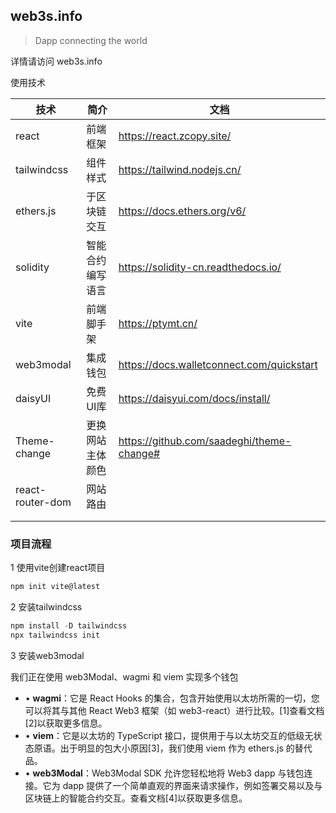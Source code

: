 ## web3s.info

> Dapp connecting the world

详情请访问 web3s.info

使用技术

| 技术             | 简介             | 文档                                      |
| ---------------- | ---------------- | ----------------------------------------- |
| react            | 前端框架         | https://react.zcopy.site/                 |
| tailwindcss      | 组件样式         | https://tailwind.nodejs.cn/               |
| ethers.js        | 于区块链交互     | https://docs.ethers.org/v6/               |
| solidity         | 智能合约编写语言 | https://solidity-cn.readthedocs.io/       |
| vite             | 前端脚手架       | https://ptymt.cn/                         |
| web3modal        | 集成钱包         | https://docs.walletconnect.com/quickstart |
| daisyUI          | 免费UI库         | https://daisyui.com/docs/install/         |
| Theme-change     | 更换网站主体颜色 | https://github.com/saadeghi/theme-change# |
| react-router-dom | 网站路由         |                                           |
|                  |                  |                                           |
|                  |                  |                                           |



### 项目流程

1 使用vite创建react项目

```js
npm init vite@latest
```

2 安装tailwindcss

```js
npm install -D tailwindcss
npx tailwindcss init
```

3 安装web3modal

我们正在使用 web3Modal、wagmi 和 viem 实现多个钱包

- • **wagmi**：它是 React Hooks 的集合，包含开始使用以太坊所需的一切，您可以将其与其他 React Web3 框架（如 web3-react）进行比较。[1]查看文档[2]以获取更多信息。
- • **viem**：它是以太坊的 TypeScript 接口，提供用于与以太坊交互的低级无状态原语。出于明显的包大小原因[3]，我们使用 viem 作为 ethers.js 的替代品。
- • **web3Modal**：Web3Modal SDK 允许您轻松地将 Web3 dapp 与钱包连接。它为 dapp 提供了一个简单直观的界面来请求操作，例如签署交易以及与区块链上的智能合约交互。查看文档[4]以获取更多信息。

